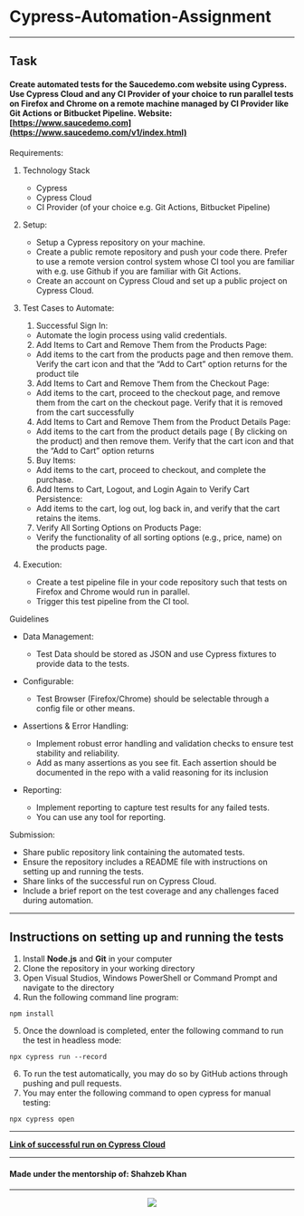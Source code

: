 # Cypress-Automation-Assignment
---
## Task

#### Create automated tests for the Saucedemo.com website using Cypress. Use Cypress Cloud and any CI Provider of your choice to run parallel tests on Firefox and Chrome on a remote machine managed by CI Provider like Git Actions or Bitbucket Pipeline.  Website: __[https://www.saucedemo.com](https://www.saucedemo.com/v1/index.html)__
Requirements:
1. Technology Stack
   - Cypress
   - Cypress Cloud
   - CI Provider (of your choice e.g. Git Actions, Bitbucket Pipeline)

2. Setup:
   - Setup a Cypress repository on your machine.
   - Create a public remote repository and push your code there. Prefer to use a remote version control system whose CI tool you are familiar with e.g. use Github if you are familiar with Git Actions.
   - Create an account on Cypress Cloud and set up a public project on Cypress Cloud.

3. Test Cases to Automate:
   1. Successful Sign In:
  	- Automate the login process using valid credentials.

   2. Add Items to Cart and Remove Them from the Products Page:
  	- Add items to the cart from the products page and then remove them. Verify the cart icon and that the “Add to Cart” option returns for the product tile

   3. Add Items to Cart and Remove Them from the Checkout Page:
  	- Add items to the cart, proceed to the checkout page, and remove them from the cart on the checkout page. Verify that it is removed from the cart successfully

   4. Add Items to Cart and Remove Them from the Product Details Page:
  	- Add items to the cart from the product details page ( By clicking on the product)  and then remove them. Verify that the cart icon and that the “Add to Cart” option returns

   5. Buy Items:
  	- Add items to the cart, proceed to checkout, and complete the purchase.

   6. Add Items to Cart, Logout, and Login Again to Verify Cart Persistence:
  	- Add items to the cart, log out, log back in, and verify that the cart retains the items.

   7. Verify All Sorting Options on Products Page:
  	- Verify the functionality of all sorting options (e.g., price, name) on the products page.

4. Execution:
   - Create a test pipeline file in your code repository such that tests on Firefox and Chrome would run in parallel.
   - Trigger this test pipeline from the CI tool.

Guidelines

- Data Management:
  - Test Data should be stored as JSON and use Cypress fixtures to provide data to the tests.


- Configurable:
  - Test Browser (Firefox/Chrome) should be selectable through a config file or other means.

- Assertions & Error Handling:
  - Implement robust error handling and validation checks to ensure test stability and reliability.
  - Add as many assertions as you see fit. Each assertion should be documented in the repo with a valid reasoning for its inclusion

- Reporting:
  - Implement reporting to capture test results for any failed tests.
  - You can use any tool for reporting.


Submission:
- Share public repository link containing the automated tests.
- Ensure the repository includes a README file with instructions on setting up and running the tests.
- Share links of the successful run on Cypress Cloud.
- Include a brief report on the test coverage and any challenges faced during automation.

---
## Instructions on setting up and running the tests

1. Install **Node.js** and **Git** in your computer
1. Clone the repository in your working directory
1. Open Visual Studios, Windows PowerShell or Command Prompt and navigate to the directory
1. Run the following command line program:
```shell
npm install
```
5. Once the download is completed, enter the following command to run the test in headless mode:
```shell
npx cypress run --record
```
6. To run the test automatically, you may do so by GitHub actions through pushing and pull requests.
1. You may enter the following command to open cypress for manual testing:
```shell
npx cypress open
```
---
__[Link of successful run on Cypress Cloud](https://cloud.cypress.io/projects/r367ew/runs/21/overview?roarHideRunsWithDiffGroupsAndTags=1)__

---
#### Made under the mentorship of: Shahzeb Khan
---
<p align="center">
    <img src="https://d7umqicpi7263.cloudfront.net/img/product/269aa8b6-ac52-4bf4-812f-a7fba31ccf40.com/58bc3b55d8ba143b176ad691966bc9f7">
</p>